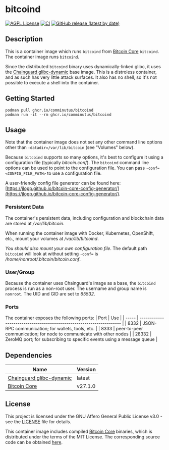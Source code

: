 # bitcoind
[![AGPL License](https://img.shields.io/badge/license-AGPL-blue.svg)](https://www.gnu.org/licenses/agpl-3.0.html)
[![CI](https://github.com/comminutus/bitcoind/actions/workflows/ci.yaml/badge.svg)](https://github.com/comminutus/bitcoind/actions/workflows/ci.yaml)
[![GitHub release (latest by date)](https://img.shields.io/github/v/release/comminutus/bitcoind)](https://github.com/comminutus/bitcoind/releases/latest)


## Description
This is a container image which runs `bitcoind` from [Bitcoin Core](https://github.com/bitcoin/bitcoin) `bitcoind`.  The container image runs `bitcoind`.

Since the distributed `bitcoind` binary uses dynamically-linked glibc, it uses the [Chainguard glibc-dynamic](https://images.chainguard.dev/directory/image/glibc-dynamic/versions) base image.  This is a distroless container, and as such has very little attack surfaces.  It also has no shell, so it's not possible to execute a shell into the container.


## Getting Started
```
podman pull ghcr.io/comminutus/bitcoind
podman run -it --rm ghcr.io/comminutus/bitcoind
```

## Usage
Note that the container image does not set any other command line options other than `-datadir=/var/lib/bitcoin` (see "Volumes" below).

Because `bitcoind` supports so many options, it's best to configure it using a configuration file (typically _bitcoin.conf_). The `bitcoind` command line options can be used to point to the configuration file. You can pass `-conf=<CONFIG_FILE_PATH>` to use a configuration file.

A user-friendly config file generator can be found here: [https://jlopp.github.io/bitcoin-core-config-generator/](https://jlopp.github.io/bitcoin-core-config-generator/).


### Persistent Data
The container's persistent data, including configuration and blockchain data are stored at _/var/lib/bitcoin_.

When running the container image with Docker, Kubernetes, OpenShift, etc., mount your volumes at _/var/lib/bitcoind_.

_You should also mount your own configuration file_.  The default path `bitcoind` will look at without setting `-conf=` is _/home/nonroot/.bitcoin/bitcoin.conf_.

### User/Group
Because the container uses Chainguard's image as a base, the `bitcoind` process is run as a non-root user. The username and group name is `nonroot`.  The UID and GID are set to _65532_.

### Ports
The container exposes the following ports:
| Port  | Use                                                                   |
| ----- | --------------------------------------------------------------------- |
| 8332  | JSON-RPC communication; for wallets, tools, etc.                      |
| 8333  | peer-to-peer communication; for node to communicate with other nodes  |
| 28332 | ZeroMQ port; for subscribing to specific events using a message queue |

## Dependencies
| Name                                         | Version   |
| -------------------------------------------- | --------- |
| [Chainguard glibc-dynamic](https://images.chainguard.dev/directory/image/glibc-dynamic/versions) | latest |
| [Bitcoin Core](https://github.com/bitcoin/bitcoin) | v27.1.0   |

## License
This project is licensed under the GNU Affero General Public License v3.0 - see the [LICENSE](LICENSE) file for details.

This container image includes compiled [Bitcoin Core](https://github.com/bitcoin/bitcoin) binaries, which is distributed under the terms of the MIT License. The corresponding source code can be obtained [here](https://github.com/bitcoin/bitcoin).

